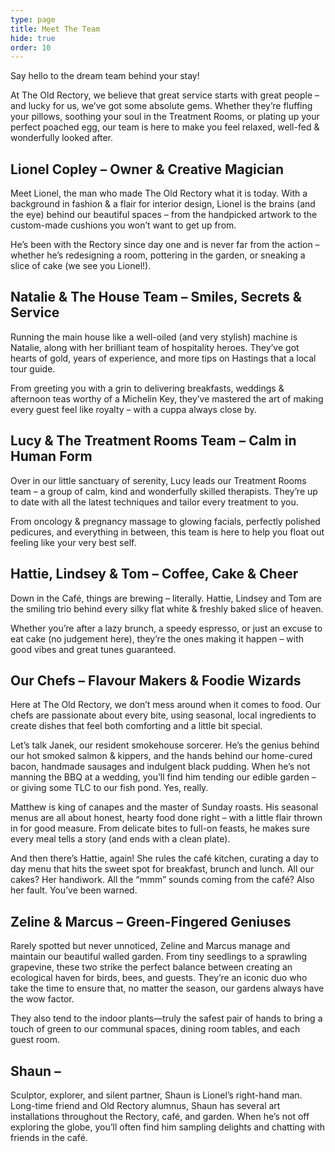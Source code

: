 ```yaml
---
type: page
title: Meet The Team
hide: true
order: 10
---
```

Say hello to the dream team behind your stay!

At The Old Rectory, we believe that great service starts with great people – and lucky for us, we’ve got some absolute gems. Whether they’re fluffing your pillows, soothing your soul in the Treatment Rooms, or plating up your perfect poached egg, our team is here to make you feel relaxed, well-fed &amp; wonderfully looked after.

## Lionel Copley – Owner &amp; Creative Magician

Meet Lionel, the man who made The Old Rectory what it is today. With a background in fashion &amp; a flair for interior design, Lionel is the brains (and the eye) behind our beautiful spaces – from the handpicked artwork to the custom-made cushions you won’t want to get up from.

He’s been with the Rectory since day one and is never far from the action – whether he’s redesigning a room, pottering in the garden, or sneaking a slice of cake (we see you Lionel!).

## Natalie &amp; The House Team – Smiles, Secrets &amp; Service

Running the main house like a well-oiled (and very stylish) machine is Natalie, along with her brilliant team of hospitality heroes. They’ve got hearts of gold, years of experience, and more tips on Hastings that a local tour guide.

From greeting you with a grin to delivering breakfasts, weddings &amp; afternoon teas worthy of a Michelin Key, they’ve mastered the art of making every guest feel like royalty – with a cuppa always close by.

## Lucy &amp; The Treatment Rooms Team – Calm in Human Form

Over in our little sanctuary of serenity, Lucy leads our Treatment Rooms team – a group of calm, kind and wonderfully skilled therapists. They’re up to date with all the latest techniques and tailor every treatment to you.

From oncology &amp; pregnancy massage to glowing facials, perfectly polished pedicures, and everything in between, this team is here to help you float out feeling like your very best self.

## Hattie, Lindsey &amp; Tom – Coffee, Cake &amp; Cheer

Down in the Café, things are brewing – literally. Hattie, Lindsey and Tom are the smiling trio behind every silky flat white &amp; freshly baked slice of heaven.

Whether you’re after a lazy brunch, a speedy espresso, or just an excuse to eat cake (no judgement here), they’re the ones making it happen – with good vibes and great tunes guaranteed.

## Our Chefs – Flavour Makers &amp; Foodie Wizards

Here at The Old Rectory, we don’t mess around when it comes to food. Our chefs are passionate about every bite, using seasonal, local ingredients to create dishes that feel both comforting and a little bit special.

Let’s talk Janek, our resident smokehouse sorcerer. He’s the genius behind our hot smoked salmon &amp; kippers, and the hands behind our home-cured bacon, handmade sausages and indulgent black pudding. When he’s not manning the BBQ at a wedding, you’ll find him tending our edible garden – or giving some TLC to our fish pond. Yes, really.

Matthew is king of canapes and the master of Sunday roasts. His seasonal menus are all about honest, hearty food done right – with a little flair thrown in for good measure. From delicate bites to full-on feasts, he makes sure every meal tells a story (and ends with a clean plate).

And then there’s Hattie, again! She rules the café kitchen, curating a day to day menu that hits the sweet spot for breakfast, brunch and lunch. All our cakes? Her handiwork. All the “mmm” sounds coming from the café? Also her fault. You’ve been warned.

## Zeline &amp; Marcus – Green-Fingered Geniuses

Rarely spotted but never unnoticed, Zeline and Marcus manage and maintain our beautiful walled garden. From tiny seedlings to a sprawling grapevine, these two strike the perfect balance between creating an ecological haven for birds, bees, and guests. They’re an iconic duo who take the time to ensure that, no matter the season, our gardens always have the wow factor.

They also tend to the indoor plants—truly the safest pair of hands to bring a touch of green to our communal spaces, dining room tables, and each guest room.

## Shaun –

Sculptor, explorer, and silent partner, Shaun is Lionel’s right-hand man. Long-time friend and Old Rectory alumnus, Shaun has several art installations throughout the Rectory, café, and garden. When he’s not off exploring the globe, you’ll often find him sampling delights and chatting with friends in the café.
